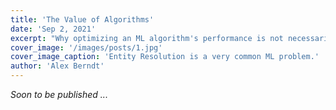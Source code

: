 ```yaml
---
title: 'The Value of Algorithms'
date: 'Sep 2, 2021'
excerpt: "Why optimizing an ML algorithm's performance is not necessarily the same as optimizing the value that algorithm creates."
cover_image: '/images/posts/1.jpg'
cover_image_caption: 'Entity Resolution is a very common ML problem.'
author: 'Alex Berndt'
---
```


*Soon to be published ...*

<!-- A common theme in data science is a passion for algorithms, models and complicated mathematical models.

Although these are all great, I would propose that any data scientist or machine learning engineer should approach their role as a problem solver, which has data to help them do this.

**When you are a hammer, you see everything as a nail.**

As data scientists, we should approach problems without even considering the data as the starting point, and then slowly using more and more data as we need it (as an increase in performance is required).

Essentially, this article is the **start simple** version of the data science domain.

If you can solve the problem _without_ data, do so!  Why? Data is inherently noisy, messy and requires an entire infrastructure to be managed. If you achieve your end-goal without using data, then just don't use it. 

Just because you are a data scientist, doesn't mean you have to use data whenever you solve a problem.

Rather, see data as _one of many_ tools in your _toolbox_, and use the appropriate tools to solve the problem.

Always start with the simplest case:

if you can use just a simple transformation, and obtain acceptable results, without an machine-learning whatsoever, use that! Simple algorithms are inherently more robust, and should almost always be favored over more complicated approaches.

Of course, the assumption here being that your test data is sufficiently representative of your final use case. -->
